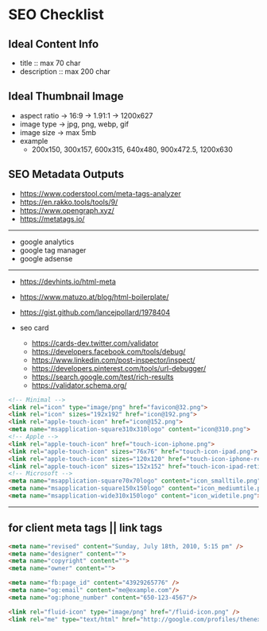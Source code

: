 # SEO Checklist

## Ideal Content Info

- title :: max 70 char
- description :: max 200 char

## Ideal Thumbnail Image

- aspect ratio → 16:9 → 1.91:1 → 1200x627
- image type → jpg, png, webp, gif
- image size → max 5mb
- example
  - 200x150, 300x157, 600x315, 640x480, 900x472.5, 1200x630

## SEO Metadata Outputs

- https://www.coderstool.com/meta-tags-analyzer
- https://en.rakko.tools/tools/9/
- https://www.opengraph.xyz/
- https://metatags.io/


---

- google analytics
- google tag manager
- google adsense

---

- https://devhints.io/html-meta
- https://www.matuzo.at/blog/html-boilerplate/
- https://gist.github.com/lancejpollard/1978404

- seo card
  - https://cards-dev.twitter.com/validator
  - https://developers.facebook.com/tools/debug/
  - https://www.linkedin.com/post-inspector/inspect/
  - https://developers.pinterest.com/tools/url-debugger/
  - https://search.google.com/test/rich-results
  - https://validator.schema.org/

```html
<!-- Minimal -->
<link rel="icon" type="image/png" href="favicon@32.png">
<link rel="icon" sizes="192x192" href="icon@192.png">
<link rel="apple-touch-icon" href="icon@152.png">
<meta name="msapplication-square310x310logo" content="icon@310.png">
<!-- Apple -->
<link rel="apple-touch-icon" href="touch-icon-iphone.png">
<link rel="apple-touch-icon" sizes="76x76" href="touch-icon-ipad.png">
<link rel="apple-touch-icon" sizes="120x120" href="touch-icon-iphone-retina.png">
<link rel="apple-touch-icon" sizes="152x152" href="touch-icon-ipad-retina.png">
<!-- Microsoft -->
<meta name="msapplication-square70x70logo" content="icon_smalltile.png">
<meta name="msapplication-square150x150logo" content="icon_mediumtile.png">
<meta name="msapplication-wide310x150logo" content="icon_widetile.png">
```

---

## for client meta tags || link tags
```html
<meta name="revised" content="Sunday, July 18th, 2010, 5:15 pm" />
<meta name="designer" content="">
<meta name="copyright" content="">
<meta name="owner" content="">

<meta name="fb:page_id" content="43929265776" />
<meta name="og:email" content="me@example.com"/>
<meta name="og:phone_number" content="650-123-4567"/>

<link rel="fluid-icon" type="image/png" href="/fluid-icon.png" />
<link rel="me" type="text/html" href="http://google.com/profiles/thenextweb"/>
```